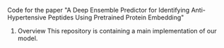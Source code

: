 Code for the paper "A Deep Ensemble Predictor for Identifying Anti-Hypertensive Peptides Using Pretrained Protein Embedding"
1. Overview 
This repository is containing a main implementation of our model.

